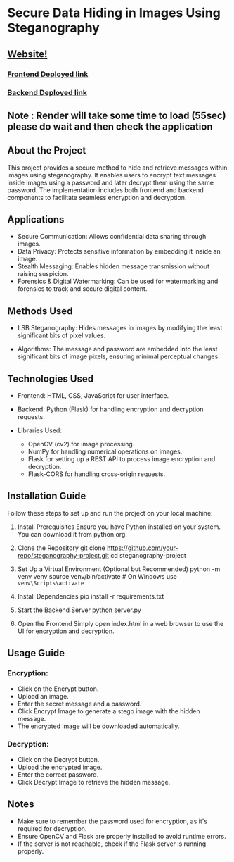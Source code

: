 # Secure Data Hiding in Images Using Steganography

## [Website!](https://kutty023.github.io/Secure-Data-Hiding-in-Image-Using-Steganography/frontend/index.html)

### [Frontend Deployed link]()
### [Backend Deployed link](https://secure-data-hiding-in-image-using.onrender.com) 
## Note : Render will take some time to load (55sec) please do wait and then check the application


## About the Project

This project provides a secure method to hide and retrieve messages within images using steganography. It enables users to encrypt text messages inside images using a password and later decrypt them using the same password. The implementation includes both frontend and backend components to facilitate seamless encryption and decryption.

## Applications

- Secure Communication: Allows confidential data sharing through images.
- Data Privacy: Protects sensitive information by embedding it inside an image.
- Stealth Messaging: Enables hidden message transmission without raising suspicion.
- Forensics & Digital Watermarking: Can be used for watermarking and forensics to track and secure digital content.

## Methods Used

- LSB Steganography: Hides messages in images by modifying the least significant bits of pixel values.

- Algorithms: The message and password are embedded into the least significant bits of image pixels, ensuring minimal perceptual changes.

## Technologies Used
- Frontend: HTML, CSS, JavaScript for user interface.
- Backend: Python (Flask) for handling encryption and decryption requests.

- Libraries Used:
    -   OpenCV (cv2) for image processing.
    -   NumPy for handling numerical operations on images.
    - Flask for setting up a REST API to process image encryption and decryption.
    - Flask-CORS for handling cross-origin requests.

## Installation Guide
Follow these steps to set up and run the project on your local machine:

1. Install Prerequisites
    Ensure you have Python installed on your system. You can download it from python.org.

2. Clone the Repository
    git clone https://github.com/your-repo/steganography-project.git
    cd steganography-project

3. Set Up a Virtual Environment (Optional but Recommended)
    python -m venv venv
    source venv/bin/activate  # On Windows use `venv\Scripts\activate`

4. Install Dependencies
    pip install -r requirements.txt

5. Start the Backend Server
    python server.py

6. Open the Frontend
    Simply open index.html in a web browser to use the UI for encryption and decryption.

## Usage Guide

### Encryption:
- Click on the Encrypt button.
- Upload an image.
- Enter the secret message and a password.
- Click Encrypt Image to generate a stego image with the hidden message.
- The encrypted image will be downloaded automatically.

### Decryption:
- Click on the Decrypt button.
- Upload the encrypted image.
- Enter the correct password.
- Click Decrypt Image to retrieve the hidden message.

## Notes
- Make sure to remember the password used for encryption, as it's required for decryption.
- Ensure OpenCV and Flask are properly installed to avoid runtime errors.
- If the server is not reachable, check if the Flask server is running properly.
